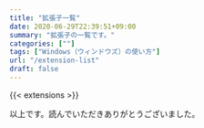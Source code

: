 ```yaml
---
title: "拡張子一覧"
date: 2020-06-29T22:39:51+09:00
summary: "拡張子の一覧です。"
categories: [""]
tags: ["Windows（ウィンドウズ）の使い方"]
url: "/extension-list"
draft: false
---
```


{{< extensions >}}

以上です。読んでいただきありがとうございました。
